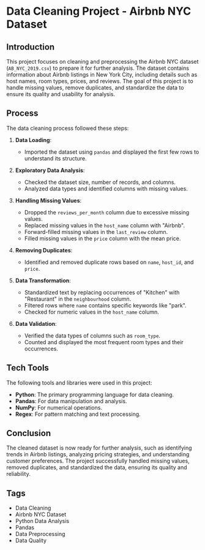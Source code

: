 # Data Cleaning Project - Airbnb NYC Dataset

## Introduction
This project focuses on cleaning and preprocessing the Airbnb NYC dataset (`AB_NYC_2019.csv`) to prepare it for further analysis. The dataset contains information about Airbnb listings in New York City, including details such as host names, room types, prices, and reviews. The goal of this project is to handle missing values, remove duplicates, and standardize the data to ensure its quality and usability for analysis.

## Process
The data cleaning process followed these steps:

1. **Data Loading**:
   - Imported the dataset using `pandas` and displayed the first few rows to understand its structure.

2. **Exploratory Data Analysis**:
   - Checked the dataset size, number of records, and columns.
   - Analyzed data types and identified columns with missing values.

3. **Handling Missing Values**:
   - Dropped the `reviews_per_month` column due to excessive missing values.
   - Replaced missing values in the `host_name` column with "Airbnb".
   - Forward-filled missing values in the `last_review` column.
   - Filled missing values in the `price` column with the mean price.

4. **Removing Duplicates**:
   - Identified and removed duplicate rows based on `name`, `host_id`, and `price`.

5. **Data Transformation**:
   - Standardized text by replacing occurrences of "Kitchen" with "Restaurant" in the `neighbourhood` column.
   - Filtered rows where `name` contains specific keywords like "park".
   - Checked for numeric values in the `host_name` column.

6. **Data Validation**:
   - Verified the data types of columns such as `room_type`.
   - Counted and displayed the most frequent room types and their occurrences.

## Tech Tools
The following tools and libraries were used in this project:
- **Python**: The primary programming language for data cleaning.
- **Pandas**: For data manipulation and analysis.
- **NumPy**: For numerical operations.
- **Regex**: For pattern matching and text processing.

## Conclusion
The cleaned dataset is now ready for further analysis, such as identifying trends in Airbnb listings, analyzing pricing strategies, and understanding customer preferences. The project successfully handled missing values, removed duplicates, and standardized the data, ensuring its quality and reliability.

## Tags
- Data Cleaning
- Airbnb NYC Dataset
- Python Data Analysis
- Pandas
- Data Preprocessing
- Data Quality